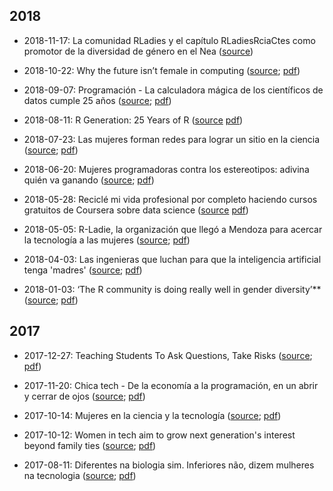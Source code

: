 ## 2018

- 2018-11-17: La comunidad RLadies y el capítulo RLadiesRciaCtes como promotor de la diversidad de género en el Nea ([source](https://ar.ivoox.com/es/programa-nro-38-audios-mp3_rf_30137471_1.html))

- 2018-10-22: Why the future isn’t female in computing ([source](https://www.economist.com/graphic-detail/2018/10/22/why-the-future-isnt-female-in-computing); [pdf](https://github.com/rladies/resources/blob/master/rladies-in-the-news/2018/2018-10-22_Why-the-future-isnt-female-in-computing.pdf))



- 2018-09-07: Programación - La calculadora mágica de los científicos de datos cumple 25 años ([source](https://retina.elpais.com/retina/2018/08/22/tendencias/1534935352_747125.html); [pdf]())

- 2018-08-11: R Generation: 25 Years of R ([source](https://rss.onlinelibrary.wiley.com/doi/full/10.1111/j.1740-9713.2018.01169.x) [pdf](https://github.com/rladies/resources/blob/master/rladies-in-the-news/2018/2018-08-11_R-Generation-25-Years-of-R.pdf))


- 2018-07-23: Las mujeres forman redes para lograr un sitio en la ciencia
([source](https://elpais.com/elpais/2018/07/16/masterdeperiodismo/1531736843_545135.html); [pdf]())

- 2018-06-20: Mujeres programadoras contra los estereotipos: adivina quién va ganando ([source](https://elpais.com/tecnologia/2018/06/14/actualidad/1528977394_341784.html); [pdf]())

- 2018-05-28: Reciclé mi vida profesional por completo haciendo cursos gratuitos de Coursera sobre data science ([source](https://www.xataka.com/empresas-y-economia/recicle-mi-vida-profesional-completo-haciendo-cursos-gratuitos-coursera-data-science) [pdf]())


- 2018-05-05: R-Ladie, la organización que llegó a Mendoza para acercar la tecnología a las mujeres ([source](https://www.diariouno.com.ar/tecnologia/rladie-la-organizacion-que-llego-a-mendoza-para-acercar-la-tecnologia-a-las-mujeres-05062018_BkZTQh5hpM); [pdf]())

- 2018-04-03: Las ingenieras que luchan para que la inteligencia artificial tenga 'madres' ([source](https://www.eldiario.es/hojaderouter/inteligencia_artificial/ingenieras-luchan-inteligencia-artificial-madres_0_756974765.html); [pdf]())


- 2018-01-03: ‘The R community is doing really well in gender diversity’** ([source](https://technical.ly/philly/2018/01/03/r-ladies-philly-meetup/); [pdf]())

## 2017

- 2017-12-27: Teaching Students To Ask Questions, Take Risks ([source](https://www.srqmagazine.com/srq-daily/2017-12-27/7470_Teaching-Students-To-Ask-Questions--Take-Risks); [pdf]())


- 2017-11-20: Chica tech - De la economía a la programación, en un abrir y cerrar de ojos ([source](https://www.clarin.com/entremujeres/carrera-y-dinero/economia-programacion-abrir-cerrar-ojos_0_SJAIhKxgz.html); [pdf]())

- 2017-10-14: Mujeres en la ciencia y la tecnología ([source](http://archivo.laarena.com.ar/la_arena_del_campo-mujeres-en-la-ciencia-y-la-tecnologia-1170655-16.html); [pdf]())

- 2017-10-12: Women in tech aim to grow next generation's interest beyond family ties ([source](https://www.orlandosentinel.com/business/technology/os-bz-women-technology-challenges-20171012-story.html); [pdf]())


- 2017-08-11: Diferentes na biologia sim. Inferiores não, dizem mulheres na tecnologia ([source](https://www.delas.pt/diferentes-na-biologia-sim-inferiores-nao-dizem-mulheres-na-tecnologia/); [pdf]())


